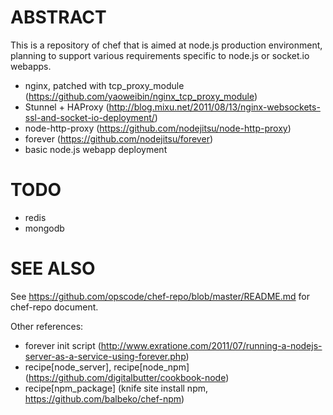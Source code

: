 ABSTRACT
========

This is a repository of chef that is aimed at node.js production environment, planning to support various requirements specific to node.js or socket.io webapps.

 * nginx, patched with tcp_proxy_module (<https://github.com/yaoweibin/nginx_tcp_proxy_module>)
 * Stunnel + HAProxy (<http://blog.mixu.net/2011/08/13/nginx-websockets-ssl-and-socket-io-deployment/>)
 * node-http-proxy (<https://github.com/nodejitsu/node-http-proxy>)
 * forever (https://github.com/nodejitsu/forever)
 * basic node.js webapp deployment

TODO
====

 * redis
 * mongodb

SEE ALSO
========

See https://github.com/opscode/chef-repo/blob/master/README.md for chef-repo document.

Other references:
 * forever init script (<http://www.exratione.com/2011/07/running-a-nodejs-server-as-a-service-using-forever.php>)
 * recipe[node_server], recipe[node_npm] (<https://github.com/digitalbutter/cookbook-node>)
 * recipe[npm_package] (knife site install npm, <https://github.com/balbeko/chef-npm>)
